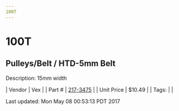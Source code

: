 ```yaml
---
100T
---
```


# 100T
## Pulleys/Belt / HTD-5mm Belt
Description: 	15mm width 

| Vendor | Vex | 
| Part # | [217-3475](http://www.vexrobotics.com/vexpro/motion/belts-and-pulleys/htdbelts15.html) | 
| Unit Price | $10.49 | 
| Tags: |  | 

Last updated: Mon May 08 00:53:13 PDT 2017